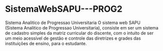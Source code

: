 # SistemaWebSAPU---PROG2
Sistema Analitico de Progressao Universitaria O sistema web SAPU (Sistema Analitico de Progressao Universitaria), consiste em ser um sistema de cadastro simples da matriz curricular do discente, com o intuito de ser um meio acessível de gestão e controle das diretrizes e grades das instituições de ensino, para o estudante.
